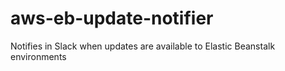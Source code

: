 # aws-eb-update-notifier
Notifies in Slack when updates are available to Elastic Beanstalk environments

